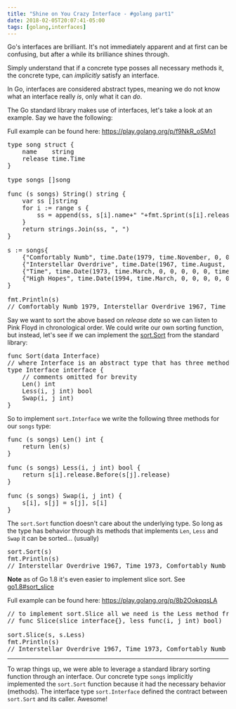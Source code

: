 ```yaml
---
title: "Shine on You Crazy Interface - #golang part1"
date: 2018-02-05T20:07:41-05:00
tags: [golang,interfaces]
---
```


Go's interfaces are brilliant. It's not immediately apparent and at first can be confusing, but after a while its brilliance shines through.

Simply understand that if a concrete type posses all necessary methods it, the concrete type, can _implicitly_ satisfy an interface.

In Go, interfaces are considered abstract types, meaning we do not know what an interface really _is_, only what it can _do_.

The Go standard library makes use of interfaces, let's take a look at an example. Say we have the following:

Full example can be found here: https://play.golang.org/p/f9NkR_oSMo1

<pre class="prettyprint lang-go">
type song struct {
	name    string
	release time.Time
}

type songs []song

func (s songs) String() string {
	var ss []string
	for i := range s {
		ss = append(ss, s[i].name+" "+fmt.Sprint(s[i].release.Year()))
	}
	return strings.Join(ss, ", ")
}

s := songs{
	{"Comfortably Numb", time.Date(1979, time.November, 0, 0, 0, 0, 0, time.UTC)},
	{"Interstellar Overdrive", time.Date(1967, time.August, 0, 0, 0, 0, 0, time.UTC)},
	{"Time", time.Date(1973, time.March, 0, 0, 0, 0, 0, time.UTC)},
	{"High Hopes", time.Date(1994, time.March, 0, 0, 0, 0, 0, time.UTC)},
}

fmt.Println(s)
// Comfortably Numb 1979, Interstellar Overdrive 1967, Time 1973, High Hopes 1994
</pre>

Say we want to sort the above based on _release date_ so we can listen to Pink Floyd in chronological order. We could write our own sorting function, but instead, let's see if we can implement the [sort.Sort](https://golang.org/pkg/sort/#Sort) from the standard library:

<pre class="prettyprint lang-go">
func Sort(data Interface)
// where Interface is an abstract type that has three methods
type Interface interface {
    // comments omitted for brevity
    Len() int
    Less(i, j int) bool
    Swap(i, j int)
}
</pre>

So to implement `sort.Interface` we write the following three methods for our `songs` type:

<pre class="prettyprint lang-go">
func (s songs) Len() int {
    return len(s)
}

func (s songs) Less(i, j int) bool {
	return s[i].release.Before(s[j].release)
}

func (s songs) Swap(i, j int) {
	s[i], s[j] = s[j], s[i]
}
</pre>

The `sort.Sort` function doesn't care about the underlying type. So long as the type has behavior through its methods that implements `Len`, `Less` and `Swap` it can be sorted... (usually)

<pre class="prettyprint lang-go">
sort.Sort(s)
fmt.Println(s)
// Interstellar Overdrive 1967, Time 1973, Comfortably Numb 1979, High Hopes 1994
</pre>

**Note** as of Go 1.8 it's even easier to implement slice sort. See [go1.8#sort_slice](https://golang.org/doc/go1.8#sort_slice)

Full example can be found here: https://play.golang.org/p/8b2OokpqsLA

<pre class="prettyprint lang-go">
// to implement sort.Slice all we need is the Less method from above, omit Len and Swap entirely
// func Slice(slice interface{}, less func(i, j int) bool)

sort.Slice(s, s.Less)
fmt.Println(s)
// Interstellar Overdrive 1967, Time 1973, Comfortably Numb 1979, High Hopes 1994
</pre>

<hr>

To wrap things up, we were able to leverage a standard library sorting function through an interface. Our concrete type `songs` implicitly implemented the `sort.Sort` function because it had the necessary behavior (methods). The interface type `sort.Interface` defined the contract between `sort.Sort` and its caller. Awesome!